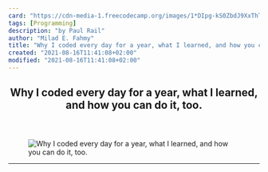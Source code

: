 ```yaml
---
card: "https://cdn-media-1.freecodecamp.org/images/1*DIpg-kS0ZbdJ9XxThTp4kw.jpeg"
tags: [Programming]
description: "by Paul Rail"
author: "Milad E. Fahmy"
title: "Why I coded every day for a year, what I learned, and how you can do it, too."
created: "2021-08-16T11:41:08+02:00"
modified: "2021-08-16T11:41:08+02:00"
---
```

<div class="site-wrapper">
<main id="site-main" class="site-main outer">
<div class="inner">
<article class="post-full post tag-programming tag-software-development tag-careers tag-100daysofcode tag-technology ">
<header class="post-full-header">
<h1 class="post-full-title">Why I coded every day for a year, what I learned, and how you can do it, too.</h1>
</header>
<figure class="post-full-image">
<picture>
<source media="(max-width: 700px)" sizes="1px" srcset="data:image/gif;base64,R0lGODlhAQABAIAAAAAAAP///yH5BAEAAAAALAAAAAABAAEAAAIBRAA7 1w">
<source media="(min-width: 701px)" sizes="(max-width: 800px) 400px,
(max-width: 1170px) 700px,
1400px" srcset="https://cdn-media-1.freecodecamp.org/images/1*DIpg-kS0ZbdJ9XxThTp4kw.jpeg 300w,
https://cdn-media-1.freecodecamp.org/images/1*DIpg-kS0ZbdJ9XxThTp4kw.jpeg 600w,
https://cdn-media-1.freecodecamp.org/images/1*DIpg-kS0ZbdJ9XxThTp4kw.jpeg 1000w,
https://cdn-media-1.freecodecamp.org/images/1*DIpg-kS0ZbdJ9XxThTp4kw.jpeg 2000w">
<img onerror="this.style.display='none'" src="https://cdn-media-1.freecodecamp.org/images/1*DIpg-kS0ZbdJ9XxThTp4kw.jpeg" alt="Why I coded every day for a year, what I learned, and how you can do it, too.">
</picture>
</figure>
<section class="post-full-content">
<div class="post-content medium-migrated-article">
</div>
<hr>
</section>
</article>
</div>
</main>
</div>
<!-- Google Tag Manager (noscript) -->
<!-- End Google Tag Manager (noscript) -->
